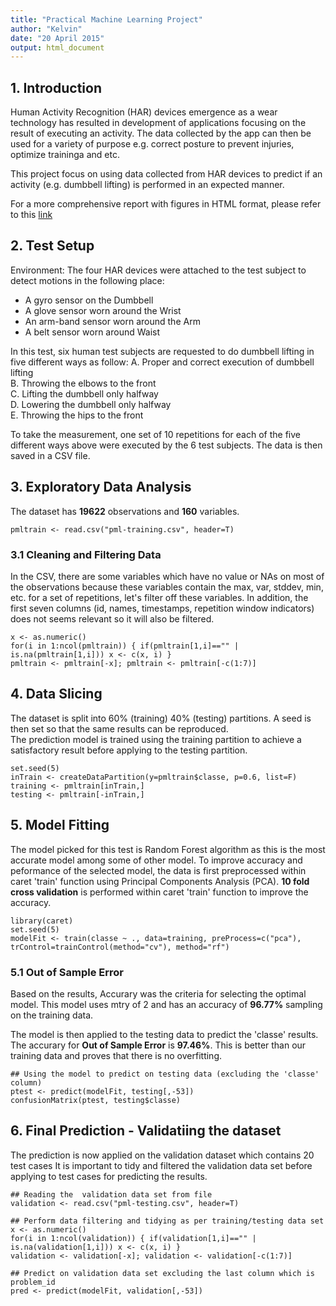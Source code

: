 ```yaml
---
title: "Practical Machine Learning Project"
author: "Kelvin"
date: "20 April 2015"
output: html_document
---
```

## 1. Introduction  
Human Activity Recognition (HAR) devices emergence as a wear technology has resulted in development of applications focusing on the result of executing an activity. The data collected by the app can then be used for a variety of purpose e.g. correct posture to prevent injuries, optimize traininga and etc. 
  
This project focus on using data collected from HAR devices to predict if an activity (e.g. dumbbell lifting) is performed in an expected manner.     
    
For a more comprehensive report with figures in HTML format, please refer to this [link]()  
  
## 2. Test Setup   
Environment:
The four HAR devices were attached to the test subject to detect motions in the following place:  
- A gyro sensor on the Dumbbell  
- A glove sensor worn around the Wrist  
- An arm-band sensor worn around the Arm  
- A belt sensor worn around Waist  

In this test, six human test subjects are requested to do dumbbell lifting in five different ways as follow: 
A. Proper and correct execution of dumbbell lifting  
B. Throwing the elbows to the front  
C. Lifting the dumbbell only halfway  
D. Lowering the dumbbell only halfway  
E. Throwing the hips to the front  
  
  
To take the measurement, one set of 10 repetitions for each of the five different ways above were executed by the 6 test subjects. The data is then saved in a CSV file.  
  
## 3. Exploratory Data Analysis
The dataset has **19622** observations and **160** variables. 
  
```
pmltrain <- read.csv("pml-training.csv", header=T)
```
  
### 3.1 Cleaning and Filtering Data
In the CSV, there are some variables which have no value or NAs on most of the observations because these variables contain the max, var, stddev, min, etc. for a set of repetitions, let's filter off these variables. In addition, the first seven columns (id, names, timestamps, repetition window indicators) does not seems relevant so it will also be filtered.
  
```
x <- as.numeric()  
for(i in 1:ncol(pmltrain)) { if(pmltrain[1,i]=="" | is.na(pmltrain[1,i])) x <- c(x, i) }  
pmltrain <- pmltrain[-x]; pmltrain <- pmltrain[-c(1:7)]  
```
  
## 4. Data Slicing  
The dataset is split into 60% (training) 40% (testing) partitions. A seed is then set so that the same results can be reproduced.   
The prediction model is trained using the training partition to achieve a satisfactory result before applying to the testing partition. 
  
```
set.seed(5)  
inTrain <- createDataPartition(y=pmltrain$classe, p=0.6, list=F)  
training <- pmltrain[inTrain,]  
testing <- pmltrain[-inTrain,]  
```
  
## 5. Model Fitting  
The model picked for this test is Random Forest algorithm as this is the most accurate model among some of other model. To improve accuracy and peformance of the selected model, the data is first preprocessed within caret 'train' function using Principal Components Analysis (PCA). 
**10 fold cross validation** is performed within caret 'train' function to improve the accuracy.  
  
```
library(caret) 
set.seed(5)  
modelFit <- train(classe ~ ., data=training, preProcess=c("pca"), trControl=trainControl(method="cv"), method="rf")  
```
  
### 5.1 Out of Sample Error
Based on the results, Accurary was the criteria for selecting the optimal model. This model uses mtry of 2 and has an accuracy of **96.77%** sampling on the training data.  
  
The model is then applied to the testing data to predict the 'classe' results. The accurary for **Out of Sample Error** is **97.46%**. This is better than our training data and proves that there is no overfitting.  
  
```
## Using the model to predict on testing data (excluding the 'classe' column)  
ptest <- predict(modelFit, testing[,-53])  
confusionMatrix(ptest, testing$classe)  
```  
  
## 6. Final Prediction - Validatiing the dataset 
The prediction is now applied on the validation dataset which contains 20 test cases 
It is important to tidy and filtered the validation data set before applying to test cases for predicting the results.  
  
```
## Reading the  validation data set from file
validation <- read.csv("pml-testing.csv", header=T)  
  
## Perform data filtering and tidying as per training/testing data set
x <- as.numeric()  
for(i in 1:ncol(validation)) { if(validation[1,i]=="" | is.na(validation[1,i])) x <- c(x, i) }  
validation <- validation[-x]; validation <- validation[-c(1:7)]  
  
## Predict on validation data set excluding the last column which is problem_id
pred <- predict(modelFit, validation[,-53])  
```
